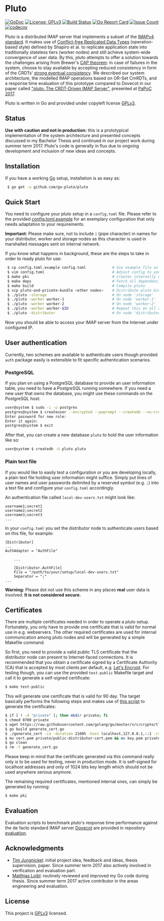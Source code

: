 # Pluto

[![GoDoc](https://godoc.org/github.com/go-pluto/pluto?status.svg)](https://godoc.org/github.com/go-pluto/pluto) [![License: GPLv3](https://img.shields.io/badge/license-GPLv3-blue.svg)](https://github.com/go-pluto/pluto/blob/master/LICENSE) [![Build Status](https://travis-ci.org/go-pluto/pluto.svg?branch=master)](https://travis-ci.org/go-pluto/pluto) [![Go Report Card](https://goreportcard.com/badge/github.com/go-pluto/pluto)](https://goreportcard.com/report/github.com/go-pluto/pluto) [![Issue Count](https://codeclimate.com/github/go-pluto/pluto/badges/issue_count.svg)](https://codeclimate.com/github/go-pluto/pluto) [![codecov](https://codecov.io/gh/go-pluto/pluto/branch/master/graph/badge.svg)](https://codecov.io/gh/go-pluto/pluto)

Pluto is a distributed IMAP server that implements a subset of the [IMAPv4 standard](https://tools.ietf.org/html/rfc3501). It makes use of [Conflict-free Replicated Data Types](https://en.wikipedia.org/wiki/Conflict-free_replicated_data_type) (operation-based style) defined by Shapiro et al. to replicate application state into traditionally stateless tiers (worker nodes) and still achieve system-wide convergence of user data. By this, pluto attempts to offer a solution towards the challenges arising from Brewer's [CAP theorem](https://en.wikipedia.org/wiki/CAP_theorem): in case of failures in the system, choose to stay available by accepting reduced consistency in form of the CRDTs' [strong eventual consistency](https://en.wikipedia.org/wiki/Eventual_consistency#Strong_eventual_consistency). We described our system architecture, the modelled IMAP operations based on OR-Set CmRDTs, and a response time evaluation of this prototype compared to Dovecot in our paper called ["pluto: The CRDT-Driven IMAP Server"](https://dl.acm.org/citation.cfm?id=3064891), presented at [PaPoC 2017](http://software.imdea.org/Conferences/PAPOC17/).

Pluto is written in Go and provided under copyleft license [GPLv3](https://github.com/go-pluto/pluto/blob/master/LICENSE).


## Status

**Use with caution and not in production:** this is a prototypical implementation of the system architecture and presented concepts discussed in my Bachelor Thesis and continued in our project work during summer term 2017. Pluto's code is generally in flux due to ongoing development and inclusion of new ideas and concepts.


## Installation

If you have a working [Go](https://golang.org/) setup, installation is as easy as:

```bash
 $ go get -u github.com/go-pluto/pluto
```


## Quick Start

You need to configure your pluto setup in a `config.toml` file. Please refer to the provided [config.toml.example](https://github.com/go-pluto/pluto/blob/master/config.toml.example) for an exemplary configuration that only needs adaptation to your requirements.

**Important:** Please make sure, not to include `|` (pipe character) in names for your distributor, worker and storage nodes as this character is used in marshalled messages sent on internal network.

If you know what happens in background, these are the steps to take in order to ready pluto for use:

```bash
 $ cp config.toml.example config.toml            # Use example file as basis for your config file
 $ vim config.toml                               # Adjust config to your setup and needs
 $ make pki                                      # Creates internally used system of certificates
 $ make deps                                     # Fetch all dependencies
 $ make build                                    # Compile pluto
 $ scp pluto-and-private-bundle <other nodes>    # Distribute pluto binary to other network nodes
 $ ./pluto -storage                              # On node 'storage'
 $ ./pluto -worker worker-1                      # On node 'worker-1'
 $ ./pluto -worker worker-2                      # On node 'worker-2'
 $ ./pluto -worker worker-$ID                    # Repeat this on all remaining worker nodes
 $ ./pluto -distributor                          # On node 'distributor'
```

Now you should be able to access your IMAP server from the Internet under configured IP.


## User authentication

Currently, two schemes are available to authenticate users though provided `auth` package easily is extensible to fit specific authentication scenarios.


### PostgreSQL

If you plan on using a PostgreSQL database to provide an user information table, you need to have a PostgreSQL running somewhere. If you need a new user that owns the database, you might use these commands on the PostgreSQL host:

```bash
user@system $ sudo -i -u postgres
postgres@system $ createuser --encrypted --pwprompt --createdb --no-createrole --no-superuser pluto
Enter password for new role:
Enter it again:
postgres@system $ exit
```

After that, you can create a new database `pluto` to hold the user information like so:

```bash
user@system $ createdb -U pluto pluto
```


### Plain text file

If you would like to easily test a configuration or you are developing locally, a plain text file holding user information might suffice. Simply put lines of user names and user passwords delimited by a reserved symbol (e.g. `;`) into a text file and configure your `config.toml` accordingly.

An authentication file called `local-dev-users.txt` might look like:

```
username1;secret1
username2;secret2
username3;secret3
...
```

In your `config.toml` you set the distributor node to authenticate users based on this file, for example:

```
[Distributor]
...
AuthAdapter = "AuthFile"

    ...

    [Distributor.AuthFile]
    File = "/path/to/your/setup/local-dev-users.txt"
    Separator = ";"
...
```

**Warning:** Please dot not use this scheme in any places **real** user data is involved. **It is not considered secure.**


## Certificates

There are multiple certificates needed in order to operate a pluto setup. Fortunately, you only have to provide one certificate that is valid for normal use in e.g. webservers. The other required certificates are used for internal communication among pluto nodes and will be generated by a simple Makefile command.

So first, you need to provide a valid public TLS certificate that the distributor node can present to Internet-faced connections. It is recommended that you obtain a certificate signed by a Certificate Authority (CA) that is accepted by most clients per default, e.g. [Let's Encrypt](https://letsencrypt.org/). For testing though, you can use the provided `test-public` Makefile target and call it to generate a self-signed certificate:

```bash
$ make test-public
```

This will generate one certificate that is valid for 90 day. The target basically performs the following steps and makes use of [this script](https://github.com/golang/go/blob/master/src/crypto/tls/generate_cert.go) to generate the certificates:

```bash
$ if [ ! -d "private" ]; then mkdir private; fi
$ chmod 0700 private
$ wget https://raw.githubusercontent.com/golang/go/master/src/crypto/tls/generate_cert.go
$ go build generate_cert.go
$ ./generate_cert -ca -duration 2160h -host localhost,127.0.0.1,::1 -rsa-bits 1024
$ mv cert.pem private/public-distributor-cert.pem && mv key.pem private/public-distributor-key.pem
$ go clean
$ rm -f generate_cert.go
```

Please keep in mind that the certificate generated via this command really only is to be used for testing, never in production mode. It is self-signed for localhost addresses and only of 1024 bits key length which should not be used anywhere serious anymore.

The remaining required certificates, mentioned internal ones, can simply be generated by running:

```bash
$ make pki
```


## Evaluation

Evaluation scripts to benchmark pluto's response time performance against the de facto standard IMAP server [Dovecot](https://www.dovecot.org) are provided in repository [evaluation](https://github.com/go-pluto/evaluation).


## Acknowledgments

* [Tim Jungnickel](https://github.com/TimJuni): initial project idea, feedback and ideas, thesis supervision, paper. Since summer term 2017 also actively involved in verification and evaluation part.
* [Matthias Loibl](https://github.com/MetalMatze): routinely reviewed and improved my Go code during thesis. Since summer term 2017 active contributor in the areas engineering and evaluation.


## License

This project is [GPLv3](https://github.com/go-pluto/pluto/blob/master/LICENSE) licensed.
